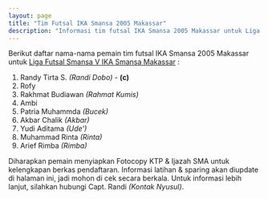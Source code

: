 ```yaml
---
layout: page
title: "Tim Futsal IKA Smansa 2005 Makassar"
description: "Informasi tim futsal IKA Smansa 2005 Makassar untuk Liga Futsal Smansa V IKA Smansa Makassar"
---
```


Berikut daftar nama-nama pemain tim futsal IKA Smansa 2005 Makassar untuk <a href="{% post_url 2015-08-21-liga-futsal-smansa-5-2015 %}" target="_blank" title="Liga Futsal Smansa V IKA Smansa Makassar">Liga Futsal Smansa V IKA Smansa Makassar</a> :

1. Randy Tirta S. _(Randi Dobo)_ - __(c)__
2. Rofy
3. Rakhmat Budiawan _(Rahmat Kumis)_
4. Ambi
5. Patria Muhammda _(Bucek)_
6. Akbar Chalik _(Akbar)_
7. Yudi Aditama _(Ude')_
8. Muhammad Rinta _(Rinta)_
9. Arief Rimba _(Rimba)_

Diharapkan pemain menyiapkan Fotocopy KTP & Ijazah SMA untuk kelengkapan berkas
pendaftaran. Informasi latihan & sparing akan diupdate di halaman ini, jadi mohon
di cek secara berkala. Untuk informasi lebih lanjut, silahkan hubungi Capt. Randi
_(Kontak Nyusul)_.

